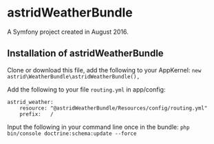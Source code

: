 # astridWeatherBundle

A Symfony project created in August 2016.

## Installation of astridWeatherBundle

Clone or download this file, add the following to your AppKernel:
`new astrid\WeatherBundle\astridWeatherBundle(),`

Add the following to your file `routing.yml` in app/config:
```
astrid_weather:
    resource: "@astridWeatherBundle/Resources/config/routing.yml"
    prefix:   /
```

Input the following in your command line once in the bundle:
`php bin/console doctrine:schema:update --force`

